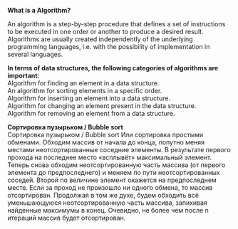 <strong>What is a Algorithm?</strong><br>

An algorithm is a step-by-step procedure that defines a set of instructions to be executed in one order or another to produce a desired result. Algorithms are usually created independently of the underlying programming languages, i.e. with the possibility of implementation in several languages.
<br>

<strong>In terms of data structures, the following categories of algorithms are important:</strong><br>
Algorithm for finding an element in a data structure.<br>
An algorithm for sorting elements in a specific order.<br>
Algorithm for inserting an element into a data structure.<br>
Algorithm for changing an element present in the data structure.<br>
Algorithm for removing an element from a data structure.<br>

<strong>Сортировка пузырьком / Bubble sort</strong><br>
Сортировка пузырьком / Bubble sort
Или сортировка простыми обменами. Обходим массив от начала до конца, попутно меняя местами неотсортированные соседние элементы. 
В результате первого прохода на последнее место «всплывёт» максимальный элемент. 
Теперь снова обходим неотсортированную часть массива (от первого элемента до предпоследнего) и меняем по пути неотсортированных соседей. 
Второй по величине элемент окажется на предпоследнем месте. Если за проход не произошло ни одного обмена, то массив отсортирован. 
Продолжая в том же духе, будем обходить всё уменьшающуюся неотсортированную часть массива, запихивая найденные максимумы в конец. 
Очевидно, не более чем после n итераций массив будет отсортирован.
